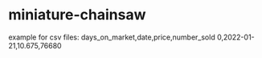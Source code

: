 # miniature-chainsaw

example for csv files:
days_on_market,date,price,number_sold
0,2022-01-21,10.675,76680

